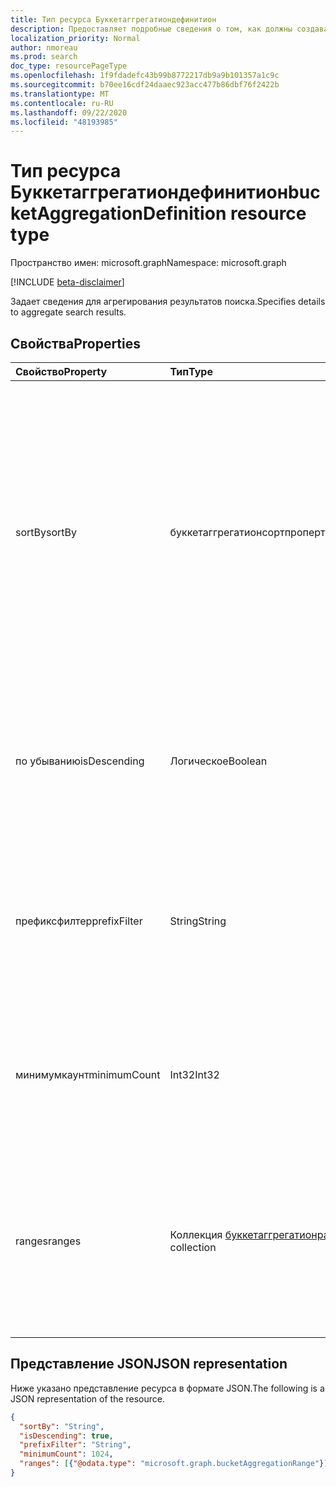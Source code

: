 ```yaml
---
title: Тип ресурса Буккетаггрегатиондефинитион
description: Предоставляет подробные сведения о том, как должны создаваться агрегатионс в результатах.
localization_priority: Normal
author: nmoreau
ms.prod: search
doc_type: resourcePageType
ms.openlocfilehash: 1f9fdadefc43b99b8772217db9a9b101357a1c9c
ms.sourcegitcommit: b70ee16cdf24daaec923acc477b86dbf76f2422b
ms.translationtype: MT
ms.contentlocale: ru-RU
ms.lasthandoff: 09/22/2020
ms.locfileid: "48193985"
---
```

# <a name="bucketaggregationdefinition-resource-type"></a><span data-ttu-id="cd911-103">Тип ресурса Буккетаггрегатиондефинитион</span><span class="sxs-lookup"><span data-stu-id="cd911-103">bucketAggregationDefinition resource type</span></span>

<span data-ttu-id="cd911-104">Пространство имен: microsoft.graph</span><span class="sxs-lookup"><span data-stu-id="cd911-104">Namespace: microsoft.graph</span></span>

[!INCLUDE [beta-disclaimer](../../includes/beta-disclaimer.md)]

<span data-ttu-id="cd911-105">Задает сведения для агрегирования результатов поиска.</span><span class="sxs-lookup"><span data-stu-id="cd911-105">Specifies details to aggregate search results.</span></span>

## <a name="properties"></a><span data-ttu-id="cd911-106">Свойства</span><span class="sxs-lookup"><span data-stu-id="cd911-106">Properties</span></span>

| <span data-ttu-id="cd911-107">Свойство</span><span class="sxs-lookup"><span data-stu-id="cd911-107">Property</span></span>     | <span data-ttu-id="cd911-108">Тип</span><span class="sxs-lookup"><span data-stu-id="cd911-108">Type</span></span>        | <span data-ttu-id="cd911-109">Описание</span><span class="sxs-lookup"><span data-stu-id="cd911-109">Description</span></span> |
|:-------------|:------------|:------------|
|<span data-ttu-id="cd911-110">sortBy</span><span class="sxs-lookup"><span data-stu-id="cd911-110">sortBy</span></span>|<span data-ttu-id="cd911-111">буккетаггрегатионсортпроперти</span><span class="sxs-lookup"><span data-stu-id="cd911-111">bucketAggregationSortProperty</span></span>| <span data-ttu-id="cd911-112">Возможные значения: `count` Сортировать по количеству совпадений в агрегате, чтобы отсортировать их по алфавиту в соответствии с ключом в агрегате `keyAsString` , `keyAsNumber` для числовой сортировки на основе ключа в агрегате.</span><span class="sxs-lookup"><span data-stu-id="cd911-112">The possible values are `count` to sort by the number of matches in the aggregation, `keyAsString`to sort alphabeticaly based on the key in the aggregation, `keyAsNumber` for numerical sorting based on the key in the aggregation.</span></span> <span data-ttu-id="cd911-113">Обязательно.</span><span class="sxs-lookup"><span data-stu-id="cd911-113">Required.</span></span>
|<span data-ttu-id="cd911-114">по убыванию</span><span class="sxs-lookup"><span data-stu-id="cd911-114">isDescending</span></span>|<span data-ttu-id="cd911-115">Логическое</span><span class="sxs-lookup"><span data-stu-id="cd911-115">Boolean</span></span>|<span data-ttu-id="cd911-116">`True` , чтобы указать порядок сортировки по убыванию.</span><span class="sxs-lookup"><span data-stu-id="cd911-116">`True` to specify the sort order as descending.</span></span> <span data-ttu-id="cd911-117">По умолчанию используется `false` порядок сортировки по возрастанию.</span><span class="sxs-lookup"><span data-stu-id="cd911-117">The default is `false`, with the sort order as ascending.</span></span> <span data-ttu-id="cd911-118">Необязательно.</span><span class="sxs-lookup"><span data-stu-id="cd911-118">Optional.</span></span>|
|<span data-ttu-id="cd911-119">префиксфилтер</span><span class="sxs-lookup"><span data-stu-id="cd911-119">prefixFilter</span></span>|<span data-ttu-id="cd911-120">String</span><span class="sxs-lookup"><span data-stu-id="cd911-120">String</span></span>|<span data-ttu-id="cd911-121">Фильтр для определения условия соответствия.</span><span class="sxs-lookup"><span data-stu-id="cd911-121">A filter to define a matching criteria.</span></span> <span data-ttu-id="cd911-122">Ключ должен начинаться с указанного префикса, возвращаемого в ответе.</span><span class="sxs-lookup"><span data-stu-id="cd911-122">The key should start with the specified prefix to be returned in the response.</span></span> <span data-ttu-id="cd911-123">Необязательно.</span><span class="sxs-lookup"><span data-stu-id="cd911-123">Optional.</span></span>|
|<span data-ttu-id="cd911-124">минимумкаунт</span><span class="sxs-lookup"><span data-stu-id="cd911-124">minimumCount</span></span>|<span data-ttu-id="cd911-125">Int32</span><span class="sxs-lookup"><span data-stu-id="cd911-125">Int32</span></span>|<span data-ttu-id="cd911-126">Минимальное количество элементов, которые должны присутствовать в агрегате для возврата в сегменте.</span><span class="sxs-lookup"><span data-stu-id="cd911-126">The minimum number of items that should be present in the aggregation to be returned in a bucket.</span></span> <span data-ttu-id="cd911-127">Необязательно.</span><span class="sxs-lookup"><span data-stu-id="cd911-127">Optional.</span></span>|
|<span data-ttu-id="cd911-128">ranges</span><span class="sxs-lookup"><span data-stu-id="cd911-128">ranges</span></span>|<span data-ttu-id="cd911-129">Коллекция [буккетаггрегатионранже](bucketaggregationrange.md)</span><span class="sxs-lookup"><span data-stu-id="cd911-129">[bucketAggregationRange](bucketaggregationrange.md) collection</span></span>|<span data-ttu-id="cd911-130">Задает диапазоны ручных вычислений для вычисления агрегатов.</span><span class="sxs-lookup"><span data-stu-id="cd911-130">Specifies the manual ranges to compute the aggregations.</span></span> <span data-ttu-id="cd911-131">Это допустимо только для уточнений, не являющихся строками даты или числового типа.</span><span class="sxs-lookup"><span data-stu-id="cd911-131">This is only valid for non-string refiners of date or numeric type.</span></span> <span data-ttu-id="cd911-132">Необязательно.</span><span class="sxs-lookup"><span data-stu-id="cd911-132">Optional.</span></span>|

## <a name="json-representation"></a><span data-ttu-id="cd911-133">Представление JSON</span><span class="sxs-lookup"><span data-stu-id="cd911-133">JSON representation</span></span>

<span data-ttu-id="cd911-134">Ниже указано представление ресурса в формате JSON.</span><span class="sxs-lookup"><span data-stu-id="cd911-134">The following is a JSON representation of the resource.</span></span>

<!-- {
  "blockType": "resource",
  "optionalProperties": [

  ],
  "@odata.type": "microsoft.graph.bucketAggregationDefinition",
  "baseType": null
}-->

```json
{
  "sortBy": "String",
  "isDescending": true,
  "prefixFilter": "String",
  "minimumCount": 1024,
  "ranges": [{"@odata.type": "microsoft.graph.bucketAggregationRange"}]
}
```

<!-- uuid: 16cd6b66-4b1a-43a1-adaf-3a886856ed98
2019-02-04 14:57:30 UTC -->
<!-- {
  "type": "#page.annotation",
  "description": "sortProperty resource",
  "keywords": "",
  "section": "documentation",
  "tocPath": ""
}-->